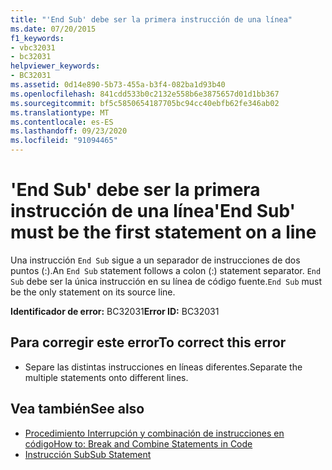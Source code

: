 ```yaml
---
title: "'End Sub' debe ser la primera instrucción de una línea"
ms.date: 07/20/2015
f1_keywords:
- vbc32031
- bc32031
helpviewer_keywords:
- BC32031
ms.assetid: 0d14e890-5b73-455a-b3f4-082ba1d93b40
ms.openlocfilehash: 841cdd533b0c2132e558b6e3875657d01d1bb367
ms.sourcegitcommit: bf5c5850654187705bc94cc40ebfb62fe346ab02
ms.translationtype: MT
ms.contentlocale: es-ES
ms.lasthandoff: 09/23/2020
ms.locfileid: "91094465"
---
```

# <a name="end-sub-must-be-the-first-statement-on-a-line"></a><span data-ttu-id="ac538-102">'End Sub' debe ser la primera instrucción de una línea</span><span class="sxs-lookup"><span data-stu-id="ac538-102">'End Sub' must be the first statement on a line</span></span>

<span data-ttu-id="ac538-103">Una instrucción `End Sub` sigue a un separador de instrucciones de dos puntos (:).</span><span class="sxs-lookup"><span data-stu-id="ac538-103">An `End Sub` statement follows a colon (:) statement separator.</span></span> <span data-ttu-id="ac538-104">`End Sub` debe ser la única instrucción en su línea de código fuente.</span><span class="sxs-lookup"><span data-stu-id="ac538-104">`End Sub` must be the only statement on its source line.</span></span>  
  
 <span data-ttu-id="ac538-105">**Identificador de error:** BC32031</span><span class="sxs-lookup"><span data-stu-id="ac538-105">**Error ID:** BC32031</span></span>  
  
## <a name="to-correct-this-error"></a><span data-ttu-id="ac538-106">Para corregir este error</span><span class="sxs-lookup"><span data-stu-id="ac538-106">To correct this error</span></span>  
  
- <span data-ttu-id="ac538-107">Separe las distintas instrucciones en líneas diferentes.</span><span class="sxs-lookup"><span data-stu-id="ac538-107">Separate the multiple statements onto different lines.</span></span>  
  
## <a name="see-also"></a><span data-ttu-id="ac538-108">Vea también</span><span class="sxs-lookup"><span data-stu-id="ac538-108">See also</span></span>

- [<span data-ttu-id="ac538-109">Procedimiento Interrupción y combinación de instrucciones en código</span><span class="sxs-lookup"><span data-stu-id="ac538-109">How to: Break and Combine Statements in Code</span></span>](../programming-guide/program-structure/how-to-break-and-combine-statements-in-code.md)
- [<span data-ttu-id="ac538-110">Instrucción Sub</span><span class="sxs-lookup"><span data-stu-id="ac538-110">Sub Statement</span></span>](../language-reference/statements/sub-statement.md)
